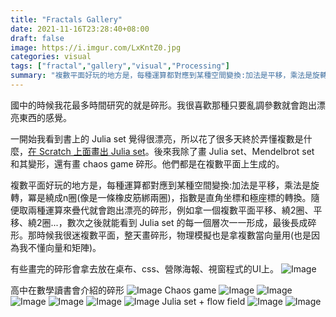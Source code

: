 ```yaml
---
title: "Fractals Gallery"
date: 2021-11-16T23:28:40+08:00
draft: false
image: https://i.imgur.com/LxKntZ0.jpg
categories: visual
tags: ["fractal","gallery","visual","Processing"]
summary: "複數平面好玩的地方是，每種運算都對應到某種空間變換:加法是平移，乘法是旋轉，冪是繞成n圈(像是一條橡皮筋綁兩圈)，指數是 xy 坐標和極座標的轉換。"
---
```


國中的時候我花最多時間研究的就是碎形。我很喜歡那種只要亂調參數就會跑出漂亮東西的感覺。

一開始我看到書上的 Julia set 覺得很漂亮，所以花了很多天終於弄懂複數是什麼，[在 Scratch 上面畫出 Julia set](https://scratch.mit.edu/projects/121301000/)。後來我除了畫 Julia set、Mendelbrot set 和其變形，還有畫 chaos game 碎形。他們都是在複數平面上生成的。

複數平面好玩的地方是，每種運算都對應到某種空間變換:加法是平移，乘法是旋轉，冪是繞成n圈(像是一條橡皮筋綁兩圈)，指數是直角坐標和極座標的轉換。隨便取兩種運算來疊代就會跑出漂亮的碎形，例如拿一個複數平面平移、繞2圈、平移、繞2圈...，數次之後就能看到 Julia set 的每一個層次一一形成，最後長成碎形。那時候我很迷複數平面，整天畫碎形，物理模擬也是拿複數當向量用(也是因為我不懂向量和矩陣)。

有些畫完的碎形會拿去放在桌布、css、營隊海報、視窗程式的UI上。
![Image](https://i.imgur.com/PUktTFC.jpg#center)

高中在數學讀書會介紹的碎形
![Image](https://i.imgur.com/42CnyAG.jpg#center)
Chaos game
![Image](https://i.imgur.com/LxKntZ0.jpg#center)
![Image](https://i.imgur.com/ibkbS1K.jpg#center)
![Image](https://i.imgur.com/urKJVhG.jpg#center)
![Image](https://i.imgur.com/nkziqQO.jpg#center)
![Image](https://i.imgur.com/n8rMNgv.jpg#center)
![Image](https://i.imgur.com/v8YyRtO.jpg#center)
Julia set + flow field
![Image](https://i.imgur.com/m1WiHYF.jpg#center)
![Image](https://i.imgur.com/D6dL4MQ.jpg#center)